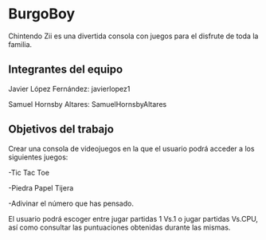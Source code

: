 # BurgoBoy

Chintendo Zii es una divertida consola con juegos para el disfrute de toda la familia.

## Integrantes del equipo

Javier López Fernández: javierlopez1

Samuel Hornsby Altares: SamuelHornsbyAltares

## Objetivos del trabajo

Crear una consola de videojuegos en la que el usuario podrá acceder a los siguientes juegos:

-Tic Tac Toe

-Piedra Papel Tijera

-Adivinar el número que has pensado. 

El usuario podrá escoger entre jugar partidas 1 Vs.1 o jugar partidas Vs.CPU, así como consultar las puntuaciones obtenidas durante las mismas.
